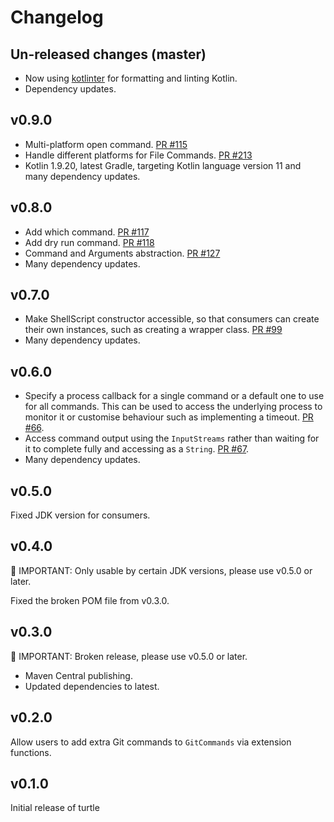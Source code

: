 # Changelog

## Un-released changes (master)

* Now using [kotlinter](https://github.com/jeremymailen/kotlinter-gradle) for formatting and linting Kotlin.
* Dependency updates.

## v0.9.0

* Multi-platform open command. [PR #115](https://github.com/lordcodes/turtle/pull/119)
* Handle different platforms for File Commands. [PR #213](https://github.com/lordcodes/turtle/pull/213)
* Kotlin 1.9.20, latest Gradle, targeting Kotlin language version 11 and many dependency updates.

## v0.8.0

* Add which command. [PR #117](https://github.com/lordcodes/turtle/pull/117)
* Add dry run command. [PR #118](https://github.com/lordcodes/turtle/pull/118)
* Command and Arguments abstraction. [PR #127](https://github.com/lordcodes/turtle/pull/127)
* Many dependency updates.

## v0.7.0

* Make ShellScript constructor accessible, so that consumers can create their own instances, such as creating a wrapper class. [PR #99](https://github.com/lordcodes/turtle/pull/99)
* Many dependency updates.

## v0.6.0

* Specify a process callback for a single command or a default one to use for all commands. This can be used to access the underlying process to monitor it or customise behaviour such as implementing a timeout. [PR #66](https://github.com/lordcodes/turtle/pull/66).
* Access command output using the `InputStreams` rather than waiting for it to complete fully and accessing as a `String`. [PR #67](https://github.com/lordcodes/turtle/pull/67).
* Many dependency updates.

## v0.5.0

Fixed JDK version for consumers.

## v0.4.0

:rotating_light: IMPORTANT: Only usable by certain JDK versions, please use v0.5.0 or later.

Fixed the broken POM file from v0.3.0.

## v0.3.0

:rotating_light: IMPORTANT: Broken release, please use v0.5.0 or later.

* Maven Central publishing.
* Updated dependencies to latest.

## v0.2.0

Allow users to add extra Git commands to `GitCommands` via extension functions.

## v0.1.0

Initial release of turtle

